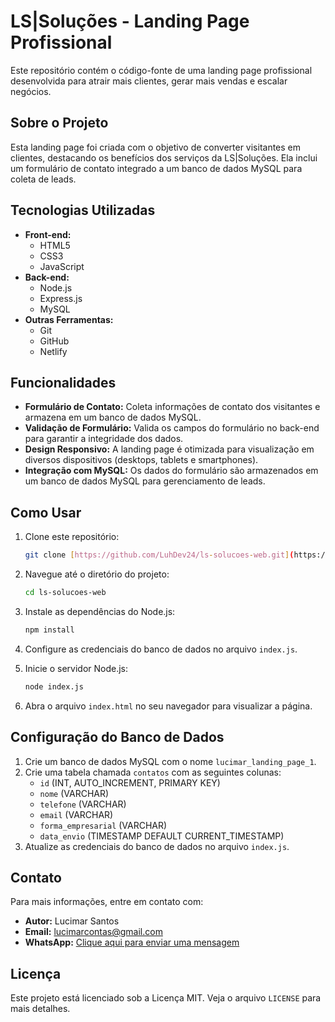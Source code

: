 # LS|Soluções - Landing Page Profissional

Este repositório contém o código-fonte de uma landing page profissional desenvolvida para atrair mais clientes, gerar mais vendas e escalar negócios.

## Sobre o Projeto

Esta landing page foi criada com o objetivo de converter visitantes em clientes, destacando os benefícios dos serviços da LS|Soluções. Ela inclui um formulário de contato integrado a um banco de dados MySQL para coleta de leads.

## Tecnologias Utilizadas

* **Front-end:**
    * HTML5
    * CSS3
    * JavaScript
* **Back-end:**
    * Node.js
    * Express.js
    * MySQL
* **Outras Ferramentas:**
    * Git
    * GitHub
    * Netlify

## Funcionalidades

* **Formulário de Contato:** Coleta informações de contato dos visitantes e armazena em um banco de dados MySQL.
* **Validação de Formulário:** Valida os campos do formulário no back-end para garantir a integridade dos dados.
* **Design Responsivo:** A landing page é otimizada para visualização em diversos dispositivos (desktops, tablets e smartphones).
* **Integração com MySQL:** Os dados do formulário são armazenados em um banco de dados MySQL para gerenciamento de leads.

## Como Usar

1.  Clone este repositório:

    ```bash
    git clone [https://github.com/LuhDev24/ls-solucoes-web.git](https://github.com/LuhDev24/ls-solucoes-web.git)
    ```

2.  Navegue até o diretório do projeto:

    ```bash
    cd ls-solucoes-web
    ```

3.  Instale as dependências do Node.js:

    ```bash
    npm install
    ```

4.  Configure as credenciais do banco de dados no arquivo `index.js`.

5.  Inicie o servidor Node.js:

    ```bash
    node index.js
    ```

6.  Abra o arquivo `index.html` no seu navegador para visualizar a página.

## Configuração do Banco de Dados

1.  Crie um banco de dados MySQL com o nome `lucimar_landing_page_1`.
2.  Crie uma tabela chamada `contatos` com as seguintes colunas:
    * `id` (INT, AUTO_INCREMENT, PRIMARY KEY)
    * `nome` (VARCHAR)
    * `telefone` (VARCHAR)
    * `email` (VARCHAR)
    * `forma_empresarial` (VARCHAR)
    * `data_envio` (TIMESTAMP DEFAULT CURRENT_TIMESTAMP)
3.  Atualize as credenciais do banco de dados no arquivo `index.js`.

## Contato

Para mais informações, entre em contato com:

* **Autor:** Lucimar Santos
* **Email:** lucimarcontas@gmail.com
* **WhatsApp:** [Clique aqui para enviar uma mensagem](https://wa.me/5531991317574?text=Quero+Saber+Mais+sobre+Landing+Page)

## Licença

Este projeto está licenciado sob a Licença MIT. Veja o arquivo `LICENSE` para mais detalhes.